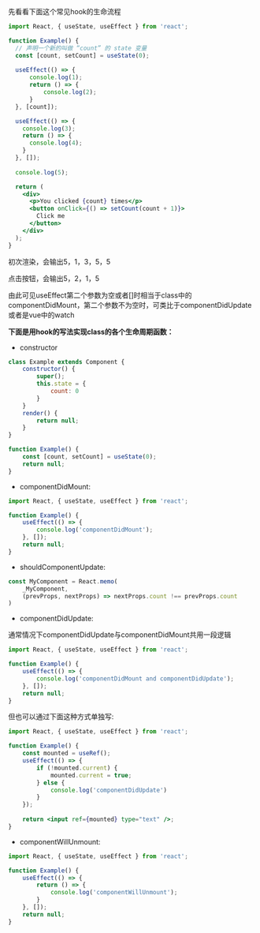 先看看下面这个常见hook的生命流程

```jsx
import React, { useState, useEffect } from 'react';

function Example() {
  // 声明一个新的叫做 “count” 的 state 变量
  const [count, setCount] = useState(0);
  
  useEffect(() => {
      console.log(1);
      return () => {
          console.log(2);
      }
  }, [count]);

  useEffect(() => {
    console.log(3);
    return () => {
      console.log(4);
    }
  }, []);
  
  console.log(5);

  return (
    <div>
      <p>You clicked {count} times</p>
      <button onClick={() => setCount(count + 1)}>
        Click me
      </button>
    </div>
  );
}
```
初次渲染，会输出5，1，3，5，5

点击按钮，会输出5，2，1，5

由此可见useEffect第二个参数为空或者[]时相当于class中的componentDidMount，第二个参数不为空时，可类比于componentDidUpdate或者是vue中的watch

**下面是用hook的写法实现class的各个生命周期函数：**

- constructor

```jsx
class Example extends Component {
    constructor() {
        super();
        this.state = {
            count: 0
        }
    }
    render() {
        return null;
    }
}

function Example() {
    const [count, setCount] = useState(0);
    return null;
}
```

- componentDidMount:

```jsx
import React, { useState, useEffect } from 'react';

function Example() {
    useEffect(() => {
        console.log('componentDidMount');
    }, []);
    return null;
}
```

- shouldComponentUpdate:

```jsx
const MyComponent = React.memo(
    _MyComponent,
    (prevProps, nextProps) => nextProps.count !== prevProps.count
)
```


- componentDidUpdate:

通常情况下componentDidUpdate与componentDidMount共用一段逻辑
```jsx
import React, { useState, useEffect } from 'react';

function Example() {
    useEffect(() => {
        console.log('componentDidMount and componentDidUpdate');
    }, []);
    return null;
}
```

但也可以通过下面这种方式单独写:

```jsx
import React, { useState, useEffect } from 'react';

function Example() {
    const mounted = useRef();
    useEffect(() => {
        if (!mounted.current) {
            mounted.current = true;
        } else {
            console.log('componentDidUpdate')
        }
    });
    
    return <input ref={mounted} type="text" />;
}
```

- componentWillUnmount:

```jsx
import React, { useState, useEffect } from 'react';

function Example() {
    useEffect(() => {
        return () => {
            console.log('componentWillUnmount');
        }
    }, []);
    return null;
}
```

